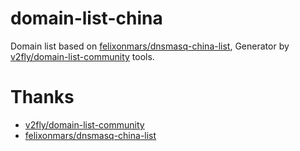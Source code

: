 # domain-list-china

Domain list based on [felixonmars/dnsmasq-china-list](https://github.com/felixonmars/dnsmasq-china-list), Generator by [v2fly/domain-list-community](https://github.com/v2fly/domain-list-community) tools.

# Thanks

- [v2fly/domain-list-community](https://github.com/v2fly/domain-list-community)
- [felixonmars/dnsmasq-china-list](https://github.com/felixonmars/dnsmasq-china-list)
